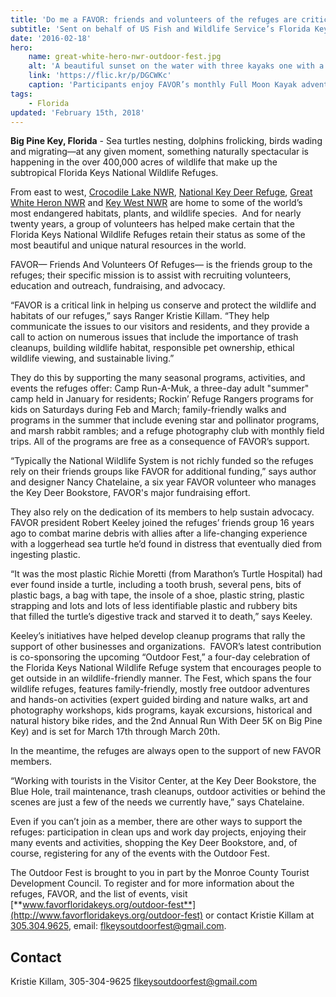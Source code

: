 ```yaml
---
title: 'Do me a FAVOR: friends and volunteers of the refuges are critical link in wildlife conservation'
subtitle: 'Sent on behalf of US Fish and Wildlife Service’s Florida Keys National Wildlife Refuges Complex and their Friends group FAVOR'
date: '2016-02-18'
hero:
    name: great-white-hero-nwr-outdoor-fest.jpg
    alt: 'A beautiful sunset on the water with three kayaks one with a dog on board.'
    link: 'https://flic.kr/p/DGCWKc'
    caption: 'Participants enjoy FAVOR’s monthly Full Moon Kayak adventure, a trip that goes north into Great White Heron National Wildlife Refuge.  Photo by Mary Lou Dickson.'
tags:
    - Florida
updated: 'February 15th, 2018'
---
```

**Big Pine Key, Florida** - Sea turtles nesting, dolphins frolicking, birds wading and migrating—at any given moment, something naturally spectacular is happening in the over 400,000 acres of wildlife that make up the subtropical Florida Keys National Wildlife Refuges.

From east to west, [Crocodile Lake NWR](https://www.fws.gov/refuge/crocodile_lake/), [National Key Deer Refuge](https://www.fws.gov/refuge/National_Key_Deer_Refuge/), [Great White Heron NWR](https://www.fws.gov/refuge/great_white_heron/) and [Key West NWR](https://www.fws.gov/refuge/key_west/) are home to some of the world’s most endangered habitats, plants, and wildlife species.  And for nearly twenty years, a group of volunteers has helped make certain that the Florida Keys National Wildlife Refuges retain their status as some of the most beautiful and unique natural resources in the world.

FAVOR— Friends And Volunteers Of Refuges— is the friends group to the refuges; their specific mission is to assist with recruiting volunteers, education and outreach, fundraising, and advocacy. 

“FAVOR is a critical link in helping us conserve and protect the wildlife and habitats of our refuges,” says Ranger Kristie Killam. “They help communicate the issues to our visitors and residents, and they provide a call to action on numerous issues that include the importance of trash cleanups, building wildlife habitat, responsible pet ownership, ethical wildlife viewing, and sustainable living.”  

They do this by supporting the many seasonal programs, activities, and events the refuges offer: Camp Run-A-Muk, a three-day adult "summer" camp held in January for residents; Rockin’ Refuge Rangers programs for kids on Saturdays during Feb and March; family-friendly walks and programs in the summer that include evening star and pollinator programs, and marsh rabbit rambles; and a refuge photography club with monthly field trips. All of the programs are free as a consequence of FAVOR’s support.

“Typically the National Wildlife System is not richly funded so the refuges rely on their friends groups like FAVOR for additional funding,” says author and designer Nancy Chatelaine, a six year FAVOR volunteer who manages the Key Deer Bookstore, FAVOR's major fundraising effort.

They also rely on the dedication of its members to help sustain advocacy.  FAVOR president Robert Keeley joined the refuges’ friends group 16 years ago to combat marine debris with allies after a life-changing experience with a loggerhead sea turtle he’d found in distress that eventually died from ingesting plastic. 

“It was the most plastic Richie Moretti (from Marathon’s Turtle Hospital) had ever found inside a turtle, including a tooth brush, several pens, bits of plastic bags, a bag with tape, the insole of a shoe, plastic string, plastic strapping and lots and lots of less identifiable plastic and rubbery bits that filled the turtle’s digestive track and starved it to death,” says Keeley.

Keeley’s initiatives have helped develop cleanup programs that rally the support of other businesses and organizations.  FAVOR’s latest contribution is co-sponsoring the upcoming “Outdoor Fest,” a four-day celebration of the Florida Keys National Wildlife Refuge system that encourages people to get outside in an wildlife-friendly manner. The Fest, which spans the four wildlife refuges, features family-friendly, mostly free outdoor adventures and hands-on activities (expert guided birding and nature walks, art and photography workshops, kids programs, kayak excursions, historical and natural history bike rides, and the 2nd Annual Run With Deer 5K on Big Pine Key) and is set for March 17th through March 20th.  

In the meantime, the refuges are always open to the support of new FAVOR members. 

“Working with tourists in the Visitor Center, at the Key Deer Bookstore, the Blue Hole, trail maintenance, trash cleanups, outdoor activities or behind the scenes are just a few of the needs we currently have,” says Chatelaine.  

Even if you can’t join as a member, there are other ways to support the refuges: participation in clean ups and work day projects, enjoying their many events and activities, shopping the Key Deer Bookstore, and, of course, registering for any of the events with the Outdoor Fest.

The Outdoor Fest is brought to you in part by the Monroe County Tourist Development Council. To register and for more information about the refuges, FAVOR, and the list of events, visit [**www.favorfloridakeys.org/outdoor-fest**](http://www.favorfloridakeys.org/outdoor-fest) or contact Kristie Killam at [305.304.9625](file://localhost/tel/305.304.9625), email: [flkeysoutdoorfest@gmail.com](mailto:flkeysoutdoorfest@gmail.com).

## Contact

Kristie Killam, 305-304-9625
flkeysoutdoorfest@gmail.com
